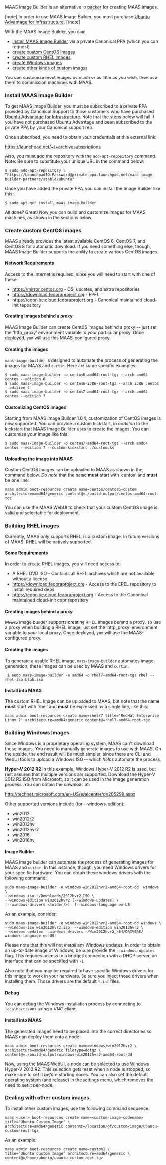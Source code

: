 <!-- deb-2-7-cli
||2.7|2.8|2.9|
|-----:|:-----:|:-----:|:-----:|
|Snap|[CLI](maas-image-builder-snap-2-7-cli/2850) ~ [UI](maas-image-builder-snap-2-7-ui/2851)|[CLI](maas-image-builder-snap-2-8-cli/2852) ~ [UI](maas-image-builder-snap-2-8-ui/2853)|[CLI](maas-image-builder-snap-2-9-cli/2854) ~ [UI](maas-image-builder-snap-2-9-ui/2855)|
|Packages|**CLI** ~ [UI](maas-image-builder-deb-2-7-ui/2857)|[CLI](maas-image-builder-deb-2-8-cli/2858) ~ [UI](maas-image-builder-deb-2-8-ui/2859)|[CLI](maas-image-builder-deb-2-9-cli/2860) ~ [UI](maas-image-builder-deb-2-9-ui/2861)|
 deb-2-7-cli -->

<!-- deb-2-7-ui
||2.7|2.8|2.9|
|-----:|:-----:|:-----:|:-----:|
|Snap|[CLI](maas-image-builder-snap-2-7-cli/2850) ~ [UI](maas-image-builder-snap-2-7-ui/2851)|[CLI](maas-image-builder-snap-2-8-cli/2852) ~ [UI](maas-image-builder-snap-2-8-ui/2853)|[CLI](maas-image-builder-snap-2-9-cli/2854) ~ [UI](maas-image-builder-snap-2-9-ui/2855)|
|Packages|[CLI](maas-image-builder-deb-2-7-cli/2856) ~ |**UI**|[CLI](maas-image-builder-deb-2-8-cli/2858) ~ [UI](maas-image-builder-deb-2-8-ui/2859)|[CLI](maas-image-builder-deb-2-9-cli/2860) ~ [UI](maas-image-builder-deb-2-9-ui/2861)|
 deb-2-7-ui -->

<!-- deb-2-8-cli
||2.7|2.8|2.9|
|-----:|:-----:|:-----:|:-----:|
|Snap|[CLI](maas-image-builder-snap-2-7-cli/2850) ~ [UI](maas-image-builder-snap-2-7-ui/2851)|[CLI](maas-image-builder-snap-2-8-cli/2852) ~ [UI](maas-image-builder-snap-2-8-ui/2853)|[CLI](maas-image-builder-snap-2-9-cli/2854) ~ [UI](maas-image-builder-snap-2-9-ui/2855)|
|Packages|[CLI](maas-image-builder-deb-2-7-cli/2856) ~ [UI](maas-image-builder-deb-2-7-ui/2857)||**CLI** ~ [UI](maas-image-builder-deb-2-8-ui/2859)|[CLI](maas-image-builder-deb-2-9-cli/2860) ~ [UI](maas-image-builder-deb-2-9-ui/2861)|
 deb-2-8-cli -->

<!-- deb-2-8-ui
||2.7|2.8|2.9|
|-----:|:-----:|:-----:|:-----:|
|Snap|[CLI](maas-image-builder-snap-2-7-cli/2850) ~ [UI](maas-image-builder-snap-2-7-ui/2851)|[CLI](maas-image-builder-snap-2-8-cli/2852) ~ [UI](maas-image-builder-snap-2-8-ui/2853)|[CLI](maas-image-builder-snap-2-9-cli/2854) ~ [UI](maas-image-builder-snap-2-9-ui/2855)|
|Packages|[CLI](maas-image-builder-deb-2-7-cli/2856) ~ [UI](maas-image-builder-deb-2-7-ui/2857)|[CLI](maas-image-builder-deb-2-8-cli/2858) ~ |**UI**|[CLI](maas-image-builder-deb-2-9-cli/2860) ~ [UI](maas-image-builder-deb-2-9-ui/2861)|
 deb-2-8-ui -->

<!-- deb-2-9-cli
||2.7|2.8|2.9|
|-----:|:-----:|:-----:|:-----:|
|Snap|[CLI](maas-image-builder-snap-2-7-cli/2850) ~ [UI](maas-image-builder-snap-2-7-ui/2851)|[CLI](maas-image-builder-snap-2-8-cli/2852) ~ [UI](maas-image-builder-snap-2-8-ui/2853)|[CLI](maas-image-builder-snap-2-9-cli/2854) ~ [UI](maas-image-builder-snap-2-9-ui/2855)|
|Packages|[CLI](maas-image-builder-deb-2-7-cli/2856) ~ [UI](maas-image-builder-deb-2-7-ui/2857)|[CLI](maas-image-builder-deb-2-8-cli/2858) ~ [UI](maas-image-builder-deb-2-8-ui/2859)||**CLI** ~ [UI](maas-image-builder-deb-2-9-ui/2861)|
 deb-2-9-cli -->

<!-- deb-2-9-ui
||2.7|2.8|2.9|
|-----:|:-----:|:-----:|:-----:|
|Snap|[CLI](maas-image-builder-snap-2-7-cli/2850) ~ [UI](maas-image-builder-snap-2-7-ui/2851)|[CLI](maas-image-builder-snap-2-8-cli/2852) ~ [UI](maas-image-builder-snap-2-8-ui/2853)|[CLI](maas-image-builder-snap-2-9-cli/2854) ~ [UI](maas-image-builder-snap-2-9-ui/2855)|
|Packages|[CLI](maas-image-builder-deb-2-7-cli/2856) ~ [UI](maas-image-builder-deb-2-7-ui/2857)|[CLI](maas-image-builder-deb-2-8-cli/2858) ~ [UI](maas-image-builder-deb-2-8-ui/2859)|[CLI](maas-image-builder-deb-2-9-cli/2860) ~ |**UI**|
 deb-2-9-ui -->

<!-- snap-2-7-cli
||2.7|2.8|2.9|
|-----:|:-----:|:-----:|:-----:|
|Snap|**CLI** ~ [UI](maas-image-builder-snap-2-7-ui/2851)|[CLI](maas-image-builder-snap-2-8-cli/2852) ~ [UI](maas-image-builder-snap-2-8-ui/2853)|[CLI](maas-image-builder-snap-2-9-cli/2854) ~ [UI](maas-image-builder-snap-2-9-ui/2855)|
|Packages|[CLI](maas-image-builder-deb-2-7-cli/2856) ~ [UI](maas-image-builder-deb-2-7-ui/2857)|[CLI](maas-image-builder-deb-2-8-cli/2858) ~ [UI](maas-image-builder-deb-2-8-ui/2859)|[CLI](maas-image-builder-deb-2-9-cli/2860) ~ [UI](maas-image-builder-deb-2-9-ui/2861)|
 snap-2-7-cli -->

<!-- snap-2-7-ui
||2.7|2.8|2.9|
|-----:|:-----:|:-----:|:-----:|
|Snap|[CLI](maas-image-builder-snap-2-7-cli/2850) ~ |**UI**|[CLI](maas-image-builder-snap-2-8-cli/2852) ~ [UI](maas-image-builder-snap-2-8-ui/2853)|[CLI](maas-image-builder-snap-2-9-cli/2854) ~ [UI](maas-image-builder-snap-2-9-ui/2855)|
|Packages|[CLI](maas-image-builder-deb-2-7-cli/2856) ~ [UI](maas-image-builder-deb-2-7-ui/2857)|[CLI](maas-image-builder-deb-2-8-cli/2858) ~ [UI](maas-image-builder-deb-2-8-ui/2859)|[CLI](maas-image-builder-deb-2-9-cli/2860) ~ [UI](maas-image-builder-deb-2-9-ui/2861)|
 snap-2-7-ui -->

<!-- snap-2-8-cli
||2.7|2.8|2.9|
|-----:|:-----:|:-----:|:-----:|
|Snap|[CLI](maas-image-builder-snap-2-7-cli/2850) ~ [UI](maas-image-builder-snap-2-7-ui/2851)||**CLI** ~ [UI](maas-image-builder-snap-2-8-ui/2853)|[CLI](maas-image-builder-snap-2-9-cli/2854) ~ [UI](maas-image-builder-snap-2-9-ui/2855)|
|Packages|[CLI](maas-image-builder-deb-2-7-cli/2856) ~ [UI](maas-image-builder-deb-2-7-ui/2857)|[CLI](maas-image-builder-deb-2-8-cli/2858) ~ [UI](maas-image-builder-deb-2-8-ui/2859)|[CLI](maas-image-builder-deb-2-9-cli/2860) ~ [UI](maas-image-builder-deb-2-9-ui/2861)|
 snap-2-8-cli -->

<!-- snap-2-8-ui
||2.7|2.8|2.9|
|-----:|:-----:|:-----:|:-----:|
|Snap|[CLI](maas-image-builder-snap-2-7-cli/2850) ~ [UI](maas-image-builder-snap-2-7-ui/2851)|[CLI](maas-image-builder-snap-2-8-cli/2852) ~ |**UI**|[CLI](maas-image-builder-snap-2-9-cli/2854) ~ [UI](maas-image-builder-snap-2-9-ui/2855)|
|Packages|[CLI](maas-image-builder-deb-2-7-cli/2856) ~ [UI](maas-image-builder-deb-2-7-ui/2857)|[CLI](maas-image-builder-deb-2-8-cli/2858) ~ [UI](maas-image-builder-deb-2-8-ui/2859)|[CLI](maas-image-builder-deb-2-9-cli/2860) ~ [UI](maas-image-builder-deb-2-9-ui/2861)|
 snap-2-8-ui -->

<!-- snap-2-9-cli
||2.7|2.8|2.9|
|-----:|:-----:|:-----:|:-----:|
|Snap|[CLI](maas-image-builder-snap-2-7-cli/2850) ~ [UI](maas-image-builder-snap-2-7-ui/2851)|[CLI](maas-image-builder-snap-2-8-cli/2852) ~ [UI](maas-image-builder-snap-2-8-ui/2853)||**CLI** ~ [UI](maas-image-builder-snap-2-9-ui/2855)|
|Packages|[CLI](maas-image-builder-deb-2-7-cli/2856) ~ [UI](maas-image-builder-deb-2-7-ui/2857)|[CLI](maas-image-builder-deb-2-8-cli/2858) ~ [UI](maas-image-builder-deb-2-8-ui/2859)|[CLI](maas-image-builder-deb-2-9-cli/2860) ~ [UI](maas-image-builder-deb-2-9-ui/2861)|
 snap-2-9-cli -->

<!-- snap-2-9-ui
||2.7|2.8|2.9|
|-----:|:-----:|:-----:|:-----:|
|Snap|[CLI](maas-image-builder-snap-2-7-cli/2850) ~ [UI](maas-image-builder-snap-2-7-ui/2851)|[CLI](maas-image-builder-snap-2-8-cli/2852) ~ [UI](maas-image-builder-snap-2-8-ui/2853)|[CLI](maas-image-builder-snap-2-9-cli/2854) ~ |**UI**|
|Packages|[CLI](maas-image-builder-deb-2-7-cli/2856) ~ [UI](maas-image-builder-deb-2-7-ui/2857)|[CLI](maas-image-builder-deb-2-8-cli/2858) ~ [UI](maas-image-builder-deb-2-8-ui/2859)|[CLI](maas-image-builder-deb-2-9-cli/2860) ~ [UI](maas-image-builder-deb-2-9-ui/2861)|
 snap-2-9-ui -->

MAAS Image Builder is an alternative to [packer](https://www.packer.io/) for creating MAAS images.  

[note]
In order to use MAAS Image Builder, you must purchase [Ubuntu Advantage for Infrastructure](https://support.canonical.com/ua/s/article/How-to-access-the-MAAS-Image-Builder-tool).
[/note]

With the MAAS Image Builder, you can:

* <a href="#imib">install MAAS Image Builder</a> via a private Canonical PPA (which you can request)
* <a href="#bci">create custom CentOS images</a>
* <a href="#bri">create custom RHEL images</a>
* <a href="#bwi">create Windows images</a>
* <a href="#doci">create other kinds of custom images</a>

You can customize most images as much or as little as you wish, then use them to commission machines with MAAS. 

<a name="imib"><h3>Install MAAS Image Builder</h3></a>

To get MAAS Image Builder, you must be subscribed to a private PPA provided by Canonical Support to those customers who have purchased [Ubuntu Advantage for Infrastructure](https://support.canonical.com/ua/s/article/How-to-access-the-MAAS-Image-Builder-tool).  Note that the steps below will fail if you have not purchased Ubuntu Advantage and been subscribed to the private PPA by your Canonical support rep.

Once subscribed, you need to obtain your credentials at this external link:

https://launchpad.net/~/+archivesubscriptions

Also, you must add the repository with the <code>add-apt-repository</code> command.  Note: Be sure to substitute your unique URL in the command below:

    $ sudo add-apt-repository \
    “https://LaunchpadID:Password@private-ppa.launchpad.net/maas-image-builder-partners/stable/ubuntu"

Once you have added the private PPA, you can install the Image Builder like this:

    $ sudo apt-get install maas-image-builder

All done? Great!  Now you can build and customize images for MAAS machines, as shown in the sections below.

<a name="bci"><h3>Create custom CentOS images</h3></a>

MAAS already provides the latest available CentOS 6, CentOS 7, and CentOS 8 for automatic download. If you need something else, though, MAAS Image Builder supports the ability to create various CentOS images.

<h4>Network Requirements</h4>

Access to the Internet is required, since you will need to start with one of these:

 - https://mirror.centos.org  - OS, updates, and extra repositories
 - https://download.fedoraproject.org  - EPEL
 - https://copr-be.cloud.fedoraproject.org - Canonical maintained cloud-init repository

<h4>Creating images behind a proxy</h4>

MAAS Image Builder can create CentOS images behind a proxy -- just set the ‘http_proxy’ environment variable to _your_ particular proxy. Once deployed, <code>yum</code> will use this MAAS-configured proxy.

<h4>Creating the images</h4>

<code>maas-image-builder</code> is designed to automate the process of generating the images for MAAS and <code>curtin</code>.  Here are some specific examples:

    $ sudo maas-image-builder -o centos6-amd64-root-tgz --arch amd64 centos --edition 6 
    $ sudo maas-image-builder -o centos6-i386-root-tgz --arch i386 centos --edition 6
    $ sudo maas-image-builder -o centos7-amd64-root-tgz --arch amd64 centos --edition 7

<h4>Customizing CentOS images</h4>

Starting from MAAS Image Builder 1.0.4, customization of CentOS images is now supported.  You can provide a custom kickstart, in _addition_ to the kickstart that MAAS Image Builder uses to create the images. You can customize your image like this:

    $ sudo maas-image-builder -o centos7-amd64-root-tgz --arch amd64 centos --edition 7 --custom-kickstart ./custom.ks

<h4>Uploading the image into MAAS</h4>

Custom CentOS images can be uploaded to MAAS as shown in the command below.  _Do note_ that the name **must** start with ‘centos’ and **must** be one line:

    maas admin boot-resources create name=centos/centos6-custom architecture=amd64/generic content@=./build-output/centos-amd64-root-tgz

You can use the MAAS WebUI to check that your custom CentOS image is valid and selectable for deployment.

<a name="bri"><h3>Building RHEL images</h3></a>

Currently, MAAS _only_ supports RHEL as a custom image. In future versions of MAAS, RHEL will be natively supported.

<h4>Some Requirements</h4>

In order to create RHEL images, you will need access to:

* A RHEL DVD ISO - Contains all RHEL archives which are not available without a license
* https://download.fedoraproject.org - Access to the EPEL repository to install required deps
* https://copr-be.cloud.fedoraproject.org - Access to the Canonical maintained cloud-init copr repository

<h4>Creating images behind a proxy</h4>

MAAS image builder supports creating RHEL images behind a proxy. To use a proxy when building a RHEL image, just set the ‘http_proxy’ environment variable to _your_ local proxy. Once deployed, <code>yum</code> will use the MAAS-configured proxy.

<h4>Creating the images</h4>

To generate a usable RHEL image, <code>maas-image-builder</code> automates image generation; these images can be used by MAAS and <code>curtin</code>.

     $ sudo maas-image-builder -a amd64 -o rhel7-amd64-root-tgz rhel --rhel-iso blah.iso

<h4>Install into MAAS</h4>

The custom RHEL image can be uploaded to MAAS, but note that the name **must** start with ‘rhel’ and **must** be expressed as a single line, like this:

    maas admin boot-resources create name=rhel/7 title="RedHat Enterprise Linux 7" architecture=amd64/generic content@=rhel7-amd64-root-tgz

<a name="bwi"><h3>Building Windows Images</h3></a>

Since Windows is a proprietary operating system, MAAS can't download these images. You need to manually generate images to use with MAAS.  On the upside, the end result will be much simpler, since there are CLI and WebUI tools to upload a Windows ISO -- which _helps_ automate the process.

<b>Hyper-V 2012 R2</b>
In this example, Windows Hyper-V 2012 R2 is used, but rest assured that multiple versions are supported. Download the Hyper-V 2012 R2 ISO from Microsoft, so it can be used in the image generation process.  You can obtain the download at:

http://technet.microsoft.com/en-US/evalcenter/dn205299.aspx

Other supported versions include (for --windows-edition):

* win2012
* win2012r2
* win2012hv
* win2012hvr2
* win2016
* win2016hv

<h4>Image Builder</h4>

MAAS Image builder can automate the process of generating images for MAAS and <code>curtin</code>.  In this instance,  though, you need Windows drivers for your specific hardware.  You can obtain these windows drivers with the following command:

    sudo maas-image-builder -o windows-win2012hvr2-amd64-root-dd  windows \
    --windows-iso ~/Downloads/2012hvr2.ISO \
    --windows-edition win2012hvr2 [--windows-updates] \
    [--windows-drivers <folder/>]  [--windows-language en-US]

As an example, consider:

    sudo maas-image-builder -o windows-win2012hvr2-amd64-root-dd windows \
    --windows-iso win2012hvr2.iso  --windows-edition win2012hvr2 \
    --windows-updates --windows-drivers ~/Win2012hvr2_x64/DRIVERS/  --windows-language en-US

Please note that this will not <em>install</em> any Windows updates. In order to obtain an up-to-date image of Windows, be sure provide the <code>--windows-updates</code> flag. This requires access to a bridged connection with a DHCP server, an interface that can be specified with <code>-i</code>.

Also note that you may be required to have specific Windows drivers for this image to work in your hardware. Be sure you inject those drivers when installing them. Those drivers are the default <code>*.inf</code> files.

<h4>Debug</h4>

You can debug the Windows installation process by connecting to <code>localhost:5901</code> using a VNC client.

<h4>Install into MAAS</h4>

The generated images need to be placed into the correct directories so MAAS can deploy them onto a node:

    maas admin boot-resources create name=windows/win2012hvr2 \
    architecture=amd64/generic filetype=ddtgz \ 
    content@=./build-output/windows-win2012hvr2-amd64-root-dd 

Now, using the MAAS WebUI, a node can be selected to use Windows Hyper-V 2012 R2. This selection gets reset when a node is stopped, so make sure to set it _before_ starting nodes. You can also set the default operating system (and release) in the settings menu, which removes the need to set it per-node.

<a name="doci"><h3>Dealing with other custom images</h3></a>

To install other custom images, use the following command sequence:

    maas <user> boot-resources create name=<custom-image-codename> title="Ubuntu Custom Image" \
    architecture=amd64/generic content@=/location/of/custom/image/ubuntu-custom-root-tgz

As an example:

    maas admin boot-resources create name=custom1 \
    title=”Ubuntu Custom Image” architecture=amd64/generic \
    content@=/home/ubuntu/ubuntu-custom-root-tgz